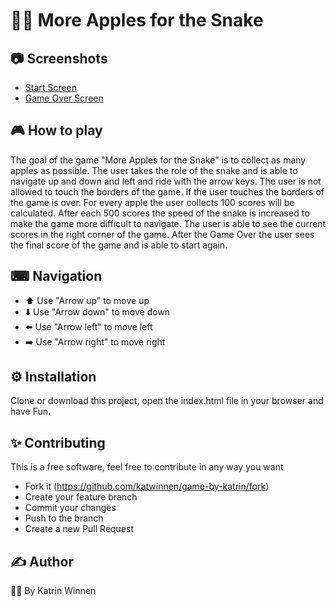 # 🍎🐍 More Apples for the Snake 

## 📷 Screenshots

- [Start Screen](./images/screen-start.png)
- [Game Over Screen](./images/screen-game-over.png)


## 🎮 How to play

The goal of the game "More Apples for the Snake" is to collect as many apples as possible. The user takes the role of the snake and is able to navigate up and down and left and ride with the arrow keys. The user is not allowed to touch the borders of the game. If the user touches the borders of the game is over. For every apple the user collects 100 scores will be calculated. After each 500 scores the speed of the snake is increased to make the game more difficult to navigate. The user is able to see the current scores in the right corner of the game. After the Game Over the user sees the final score of the game and is able to start again. 

## ⌨ Navigation

- ⬆️ Use "Arrow up" to move up
- ⬇️ Use "Arrow down" to move down
- ⬅️ Use "Arrow left" to move left
- ➡️ Use "Arrow right" to move right


## ⚙️ Installation 

Clone or download this project, open the index.html file in your browser and have Fun.

## 

## ✨ Contributing

This is a free software, feel free to contribute in any way you want

- Fork it (https://github.com/katwinnen/game-by-katrin/fork)
- Create your feature branch
- Commit your changes
- Push to the branch
- Create a new Pull Request

## ✍️ Author

👩‍💻 By Katrin Winnen


